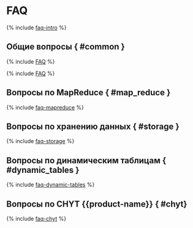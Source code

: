# FAQ

{% include [faq-intro](../_includes/faq/faq-intro.md) %}

## Общие вопросы { #common }

{% include [FAQ](../_includes/faq/faq-common-part1.md) %}

{% include [FAQ](../_includes/faq/faq-common-part2.md) %}

## Вопросы по MapReduce { #map_reduce }


{% include [faq-mapreduce](../_includes/faq/faq-mapreduce.md) %}

## Вопросы по хранению данных { #storage }

{% include [faq-storage](../_includes/faq/faq-storage.md) %}

## Вопросы по динамическим таблицам { #dynamic_tables }

{% include [faq-dynamic-tables](../_includes/faq/faq-dynamic-tables.md) %}

## Вопросы по CHYT {{product-name}} { #chyt}

{% include [faq-chyt](../_includes/faq/faq-chyt.md) %}